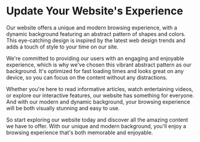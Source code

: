 <!--font:Poppins-->

# Update Your Website's Experience

Our website offers a unique and modern browsing experience, with a dynamic background featuring an abstract pattern of shapes and colors. This eye-catching design is inspired by the latest web design trends and adds a touch of style to your time on our site.

We're committed to providing our users with an engaging and enjoyable experience, which is why we've chosen this vibrant abstract pattern as our background. It's optimized for fast loading times and looks great on any device, so you can focus on the content without any distractions.

Whether you're here to read informative articles, watch entertaining videos, or explore our interactive features, our website has something for everyone. And with our modern and dynamic background, your browsing experience will be both visually stunning and easy to use.

So start exploring our website today and discover all the amazing content we have to offer. With our unique and modern background, you'll enjoy a browsing experience that's both memorable and enjoyable.

<!--

Write me markdown content of website with wallpaper:

"A wallpaper with a repeating pattern of abstract shapes and colors, inspired by web design trends and patterns."

The header of the page should not be copy of the text but rather a real content of the website which is using this wallpaper.


---


# Abstract Shapes and Colors Wallpaper

Welcome to our website featuring a stunning wallpaper with a repeating pattern of abstract shapes and colors. This wallpaper is inspired by the latest web design trends and patterns, making it perfect for adding a modern touch to your desktop or mobile device.

Our wallpaper is designed with high-quality graphics and vibrant colors that are sure to catch the eye. The abstract shapes and colors create a unique and dynamic pattern that will bring life to any device you use it on.

Whether you're looking to add some personality to your personal computer or want to give your phone a fresh new look, our abstract shapes and colors wallpaper is the perfect choice. It's easy to download and install, and it's compatible with most devices.

So why wait? Download our abstract shapes and colors wallpaper today and enjoy a beautiful, modern design that will make your device stand out from the crowd.


---


Heading should not include word "wallpaper". The website should not be about the wallpaper itself, wallpaper is just a related background, rewrite whole content.


---


# Welcome to Our Modern and Vibrant Website

Our website features a stunning background with a repeating pattern of abstract shapes and colors that's sure to catch your eye. Inspired by the latest web design trends and patterns, our background adds a modern touch to your browsing experience.

We believe in creating beautiful and engaging user experiences, which is why we've chosen this vibrant abstract pattern as our background. The dynamic shapes and colors create a unique visual experience that will make your time on our website even more enjoyable.

Whether you're browsing on your desktop or mobile device, our abstract background will look great on any screen size. It's designed with high-quality graphics and optimized for fast loading times, so you can focus on the content without any distractions.

So come explore our website and discover all the amazing content we have to offer. From informative articles to entertaining videos, we've got something for everyone. And with our modern and vibrant background, your browsing experience is sure to be a memorable one.


---


Heading is too long, rewrite whole content.


---


# Discover a Modern and Engaging Browsing Experience

Our website is designed to provide you with a modern and engaging browsing experience. Our background features a dynamic pattern of abstract shapes and colors that's sure to catch your eye and add a touch of style to your time on our site.

We believe that a great user experience starts with an attractive and functional design, which is why we've chosen this vibrant abstract pattern as our background. It's optimized for fast loading times and looks great on any device, so you can focus on the content without any distractions.

Whether you're here to read informative articles, watch entertaining videos, or explore our interactive features, our website has something for everyone. And with our modern and engaging background, your browsing experience will be both enjoyable and memorable.

So why wait? Start exploring our website today and discover all the amazing content we have to offer. With our dynamic abstract background, you'll enjoy a browsing experience that's both visually stunning and easy to use.


---


Heading is too long, rewrite whole content.


---


# Explore Our Website for a Unique and Modern Experience

Our website offers a unique and modern browsing experience, with a dynamic background featuring an abstract pattern of shapes and colors. This eye-catching design is inspired by the latest web design trends and adds a touch of style to your time on our site.

We're committed to providing our users with an engaging and enjoyable experience, which is why we've chosen this vibrant abstract pattern as our background. It's optimized for fast loading times and looks great on any device, so you can focus on the content without any distractions.

Whether you're here to read informative articles, watch entertaining videos, or explore our interactive features, our website has something for everyone. And with our modern and dynamic background, your browsing experience will be both visually stunning and easy to use.

So start exploring our website today and discover all the amazing content we have to offer. With our unique and modern background, you'll enjoy a browsing experience that's both memorable and enjoyable.


---


Write me a Google font which is best fitting for the website.

Pick from the list:
- Inter
- Futura
- Lobster
- Dancing Script
- Alegreya
- Montserrat
- IBM Plex Sans
- Playfair Display
- Barlow Condensed
- Orbitron
- Exo 2
- Poppins
- Open Sans
- Lato
- Raleway
- Great Vibes
- Roboto


Write just the font name nothing else.


---


Poppins

-->
